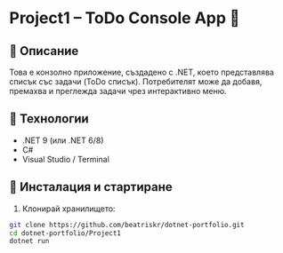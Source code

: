 # Project1 – ToDo Console App 📝

## 📝 Описание
Това е конзолно приложение, създадено с .NET, което представлява списък със задачи (ToDo списък). Потребителят може да добавя, премахва и преглежда задачи чрез интерактивно меню.

## 🔧 Технологии
- .NET 9 (или .NET 6/8)
- C#
- Visual Studio / Terminal

## 🚀 Инсталация и стартиране

1. Клонирай хранилището:
```bash
git clone https://github.com/beatriskr/dotnet-portfolio.git
cd dotnet-portfolio/Project1
dotnet run
